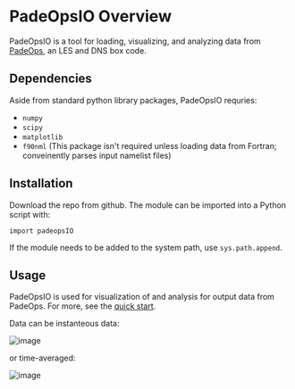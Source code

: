 # PadeOpsIO Overview

PadeOpsIO is a tool for loading, visualizing, and analyzing data from [PadeOps](https://github.com/FPAL-Stanford-University/PadeOps), an LES and DNS box code. 

## Dependencies

Aside from standard python library packages, PadeOpsIO requries: <br>
* `numpy` <br>
* `scipy` <br>
* `matplotlib` <br>
* `f90nml` (This package isn't required unless loading data from Fortran; conveinently parses input namelist files)

## Installation

Download the repo from github. The module can be imported into a Python script with: 
```
import padeopsIO
```
If the module needs to be added to the system path, use `sys.path.append`. 

## Usage

PadeOpsIO is used for visualization of and analysis for output data from PadeOps. For more, see the [quick start](https://github.com/kirbyh/PadeOpsIO/blob/KirbyH-dev/padeopsIO/padeopsIO_quickstart.ipynb). 

Data can be instanteous data: 

![image](https://user-images.githubusercontent.com/8905274/197601106-86fd32e4-52dc-4cf5-bcc3-d1bd664cdc08.png)

or time-averaged: 

![image](https://user-images.githubusercontent.com/8905274/197600994-47325c6d-89f3-4d09-9a44-1a0822fe81b5.png)
